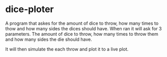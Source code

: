 # dice-ploter
A program that askes for the amount of dice to throw, how many times to thow and how many sides the dices should have.
When ran it will ask for 3 parameters. The amount of dice to throw, how many times to throw them and how many sides the die should have.

It will then simulate the each throw and plot it to a live plot.
